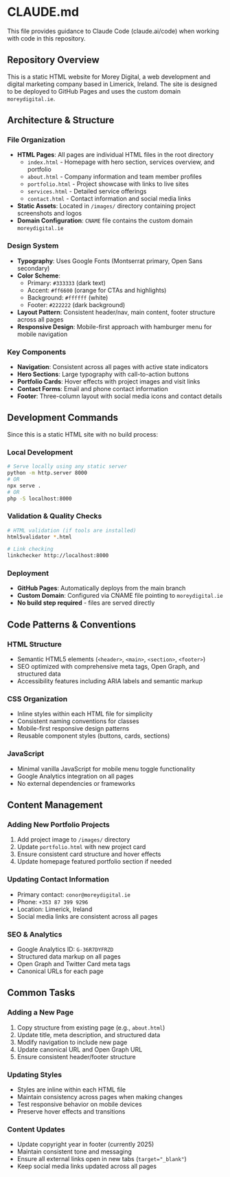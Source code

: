 # CLAUDE.md

This file provides guidance to Claude Code (claude.ai/code) when working with code in this repository.

## Repository Overview

This is a static HTML website for Morey Digital, a web development and digital marketing company based in Limerick, Ireland. The site is designed to be deployed to GitHub Pages and uses the custom domain `moreydigital.ie`.

## Architecture & Structure

### File Organization
- **HTML Pages**: All pages are individual HTML files in the root directory
  - `index.html` - Homepage with hero section, services overview, and portfolio
  - `about.html` - Company information and team member profiles
  - `portfolio.html` - Project showcase with links to live sites
  - `services.html` - Detailed service offerings
  - `contact.html` - Contact information and social media links
- **Static Assets**: Located in `/images/` directory containing project screenshots and logos
- **Domain Configuration**: `CNAME` file contains the custom domain `moreydigital.ie`

### Design System
- **Typography**: Uses Google Fonts (Montserrat primary, Open Sans secondary)
- **Color Scheme**: 
  - Primary: `#333333` (dark text)
  - Accent: `#ff6600` (orange for CTAs and highlights)
  - Background: `#ffffff` (white)
  - Footer: `#222222` (dark background)
- **Layout Pattern**: Consistent header/nav, main content, footer structure across all pages
- **Responsive Design**: Mobile-first approach with hamburger menu for mobile navigation

### Key Components
- **Navigation**: Consistent across all pages with active state indicators
- **Hero Sections**: Large typography with call-to-action buttons
- **Portfolio Cards**: Hover effects with project images and visit links
- **Contact Forms**: Email and phone contact information
- **Footer**: Three-column layout with social media icons and contact details

## Development Commands

Since this is a static HTML site with no build process:

### Local Development
```bash
# Serve locally using any static server
python -m http.server 8000
# OR
npx serve .
# OR
php -S localhost:8000
```

### Validation & Quality Checks
```bash
# HTML validation (if tools are installed)
html5validator *.html

# Link checking
linkchecker http://localhost:8000
```

### Deployment
- **GitHub Pages**: Automatically deploys from the main branch
- **Custom Domain**: Configured via CNAME file pointing to `moreydigital.ie`
- **No build step required** - files are served directly

## Code Patterns & Conventions

### HTML Structure
- Semantic HTML5 elements (`<header>`, `<main>`, `<section>`, `<footer>`)
- SEO optimized with comprehensive meta tags, Open Graph, and structured data
- Accessibility features including ARIA labels and semantic markup

### CSS Organization
- Inline styles within each HTML file for simplicity
- Consistent naming conventions for classes
- Mobile-first responsive design patterns
- Reusable component styles (buttons, cards, sections)

### JavaScript
- Minimal vanilla JavaScript for mobile menu toggle functionality
- Google Analytics integration on all pages
- No external dependencies or frameworks

## Content Management

### Adding New Portfolio Projects
1. Add project image to `/images/` directory
2. Update `portfolio.html` with new project card
3. Ensure consistent card structure and hover effects
4. Update homepage featured portfolio section if needed

### Updating Contact Information
- Primary contact: `conor@moreydigital.ie`
- Phone: `+353 87 399 9296`
- Location: Limerick, Ireland
- Social media links are consistent across all pages

### SEO & Analytics
- Google Analytics ID: `G-36R7DYFRZD`
- Structured data markup on all pages
- Open Graph and Twitter Card meta tags
- Canonical URLs for each page

## Common Tasks

### Adding a New Page
1. Copy structure from existing page (e.g., `about.html`)
2. Update title, meta description, and structured data
3. Modify navigation to include new page
4. Update canonical URL and Open Graph URL
5. Ensure consistent header/footer structure

### Updating Styles
- Styles are inline within each HTML file
- Maintain consistency across pages when making changes
- Test responsive behavior on mobile devices
- Preserve hover effects and transitions

### Content Updates
- Update copyright year in footer (currently 2025)
- Maintain consistent tone and messaging
- Ensure all external links open in new tabs (`target="_blank"`)
- Keep social media links updated across all pages